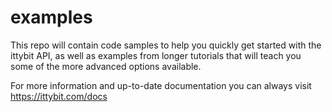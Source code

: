 # examples

This repo will contain code samples to help you quickly get started with the ittybit API, as well as examples from longer tutorials that will teach you some of the more advanced options available.

For more information and up-to-date documentation you can always visit https://ittybit.com/docs
